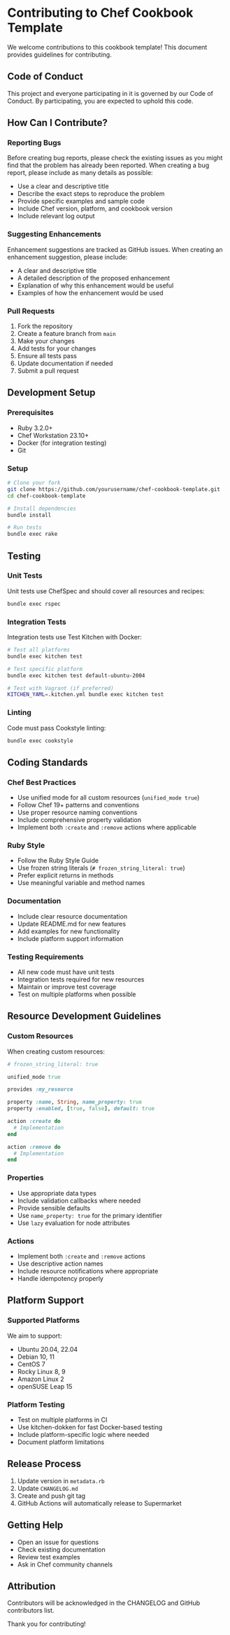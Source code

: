 # Contributing to Chef Cookbook Template

We welcome contributions to this cookbook template! This document provides guidelines for contributing.

## Code of Conduct

This project and everyone participating in it is governed by our Code of Conduct. By participating, you are expected to uphold this code.

## How Can I Contribute?

### Reporting Bugs

Before creating bug reports, please check the existing issues as you might find that the problem has already been reported. When creating a bug report, please include as many details as possible:

- Use a clear and descriptive title
- Describe the exact steps to reproduce the problem
- Provide specific examples and sample code
- Include Chef version, platform, and cookbook version
- Include relevant log output

### Suggesting Enhancements

Enhancement suggestions are tracked as GitHub issues. When creating an enhancement suggestion, please include:

- A clear and descriptive title
- A detailed description of the proposed enhancement
- Explanation of why this enhancement would be useful
- Examples of how the enhancement would be used

### Pull Requests

1. Fork the repository
2. Create a feature branch from `main`
3. Make your changes
4. Add tests for your changes
5. Ensure all tests pass
6. Update documentation if needed
7. Submit a pull request

## Development Setup

### Prerequisites

- Ruby 3.2.0+
- Chef Workstation 23.10+
- Docker (for integration testing)
- Git

### Setup

```bash
# Clone your fork
git clone https://github.com/yourusername/chef-cookbook-template.git
cd chef-cookbook-template

# Install dependencies
bundle install

# Run tests
bundle exec rake
```

## Testing

### Unit Tests

Unit tests use ChefSpec and should cover all resources and recipes:

```bash
bundle exec rspec
```

### Integration Tests

Integration tests use Test Kitchen with Docker:

```bash
# Test all platforms
bundle exec kitchen test

# Test specific platform
bundle exec kitchen test default-ubuntu-2004

# Test with Vagrant (if preferred)
KITCHEN_YAML=.kitchen.yml bundle exec kitchen test
```

### Linting

Code must pass Cookstyle linting:

```bash
bundle exec cookstyle
```

## Coding Standards

### Chef Best Practices

- Use unified mode for all custom resources (`unified_mode true`)
- Follow Chef 19+ patterns and conventions
- Use proper resource naming conventions
- Include comprehensive property validation
- Implement both `:create` and `:remove` actions where applicable

### Ruby Style

- Follow the Ruby Style Guide
- Use frozen string literals (`# frozen_string_literal: true`)
- Prefer explicit returns in methods
- Use meaningful variable and method names

### Documentation

- Include clear resource documentation
- Update README.md for new features
- Add examples for new functionality
- Include platform support information

### Testing Requirements

- All new code must have unit tests
- Integration tests required for new resources
- Maintain or improve test coverage
- Test on multiple platforms when possible

## Resource Development Guidelines

### Custom Resources

When creating custom resources:

```ruby
# frozen_string_literal: true

unified_mode true

provides :my_resource

property :name, String, name_property: true
property :enabled, [true, false], default: true

action :create do
  # Implementation
end

action :remove do
  # Implementation  
end
```

### Properties

- Use appropriate data types
- Include validation callbacks where needed
- Provide sensible defaults
- Use `name_property: true` for the primary identifier
- Use `lazy` evaluation for node attributes

### Actions

- Implement both `:create` and `:remove` actions
- Use descriptive action names
- Include resource notifications where appropriate
- Handle idempotency properly

## Platform Support

### Supported Platforms

We aim to support:
- Ubuntu 20.04, 22.04
- Debian 10, 11
- CentOS 7
- Rocky Linux 8, 9
- Amazon Linux 2
- openSUSE Leap 15

### Platform Testing

- Test on multiple platforms in CI
- Use kitchen-dokken for fast Docker-based testing
- Include platform-specific logic where needed
- Document platform limitations

## Release Process

1. Update version in `metadata.rb`
2. Update `CHANGELOG.md`
3. Create and push git tag
4. GitHub Actions will automatically release to Supermarket

## Getting Help

- Open an issue for questions
- Check existing documentation
- Review test examples
- Ask in Chef community channels

## Attribution

Contributors will be acknowledged in the CHANGELOG and GitHub contributors list.

Thank you for contributing!